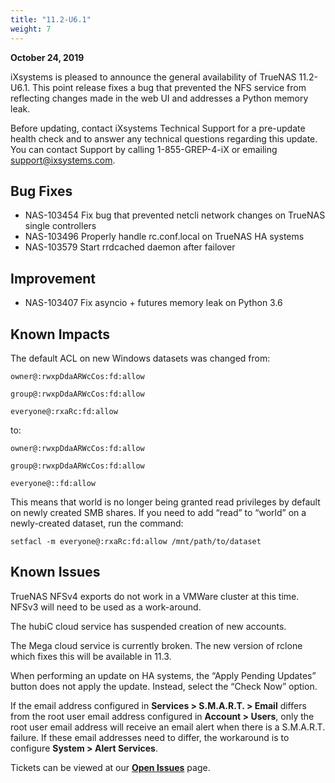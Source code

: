 ```yaml
---
title: "11.2-U6.1"
weight: 7
---
```


**October 24, 2019**

iXsystems is pleased to announce the general availability of TrueNAS 11.2-U6.1. This point release fixes a bug that prevented the NFS service from reflecting changes made in the web UI and addresses a Python memory leak.

Before updating, contact iXsystems Technical Support for a pre-update health check and to answer any technical questions regarding this update. You can contact Support by calling 1-855-GREP-4-iX or emailing support@ixsystems.com.

## Bug Fixes

+ NAS-103454 Fix bug that prevented netcli network changes on TrueNAS single controllers
+ NAS-103496 Properly handle rc.conf.local on TrueNAS HA systems
+ NAS-103579 Start rrdcached daemon after failover

## Improvement

+ NAS-103407 Fix asyncio + futures memory leak on Python 3.6
 
## Known Impacts

The default ACL on new Windows datasets was changed from:

`owner@:rwxpDdaARWcCos:fd:allow`

`group@:rwxpDdaARWcCos:fd:allow`

`everyone@:rxaRc:fd:allow`

to:

`owner@:rwxpDdaARWcCos:fd:allow`

`group@:rwxpDdaARWcCos:fd:allow`

`everyone@::fd:allow`

This means that world is no longer being granted read privileges by default on newly created SMB shares. If you need to add “read” to “world” on a newly-created dataset, run the command:

`setfacl -m everyone@:rxaRc:fd:allow /mnt/path/to/dataset`

## Known Issues

TrueNAS NFSv4 exports do not work in a VMWare cluster at this time. NFSv3 will need to be used as a work-around.

The hubiC cloud service has suspended creation of new accounts.

The Mega cloud service is currently broken. The new version of rclone which fixes this will be available in 11.3.

When performing an update on HA systems, the “Apply Pending Updates” button does not apply the update. Instead, select the “Check Now” option.

If the email address configured in **Services > S.M.A.R.T. > Email** differs from the root user email address configured in **Account > Users**, only the root user email address will receive an email alert when there is a S.M.A.R.T. failure. If these email addresses need to differ, the workaround is to configure **System > Alert Services**.

Tickets can be viewed at our [**Open Issues**](https://jira.ixsystems.com/projects/NAS/issues/) page.
